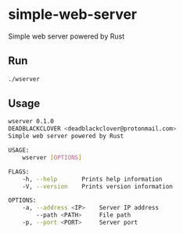 # simple-web-server

Simple web server powered by Rust

## Run
```bash
./wserver
```

## Usage
```bash
wserver 0.1.0
DEADBLACKCLOVER <deadblackclover@protonmail.com>
Simple web server powered by Rust

USAGE:
    wserver [OPTIONS]

FLAGS:
    -h, --help       Prints help information
    -V, --version    Prints version information

OPTIONS:
    -a, --address <IP>    Server IP address
        --path <PATH>     File path
    -p, --port <PORT>     Server port
```
